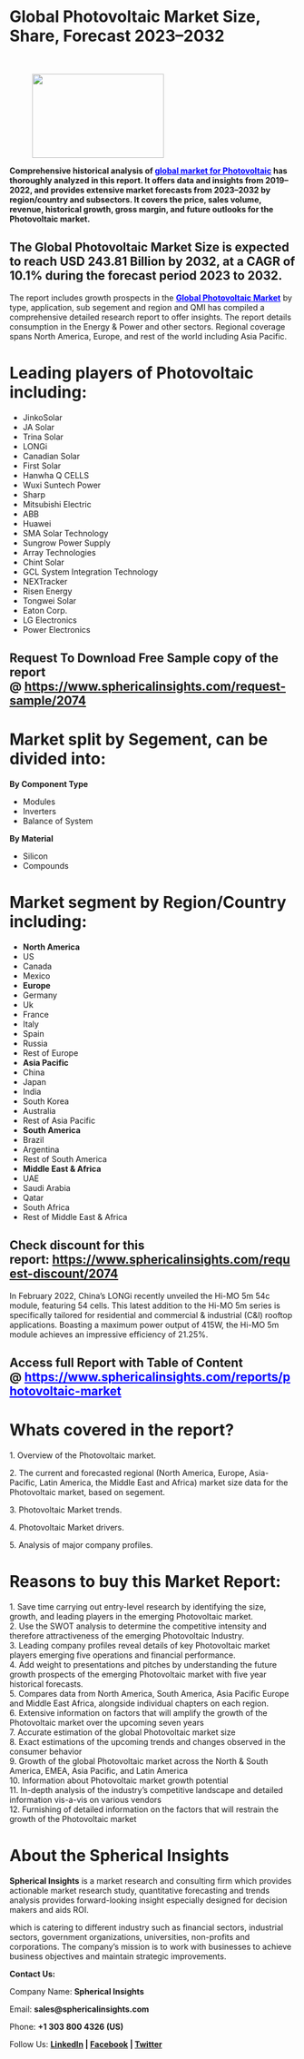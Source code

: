 <h1 id="af58" class="pw-post-title fo fp fq bf fr fs ft fu fv fw fx fy fz ga gb gc gd ge gf gg gh gi gj gk gl gm gn go gp gq bk" data-testid="storyTitle" data-selectable-paragraph="">Global Photovoltaic Market Size, Share, Forecast 2023&ndash;2032</h1>
<div>
<div class="speechify-ignore ab cp">
<div class="speechify-ignore bh l">
<div class="gr gs gt gu gv ab">
<div>
<div class="ab gw">
<div>
<div class="bm">
<div class="l gx gy by gz ha">&nbsp;</div>
<div class="l gx gy by gz ha">
<figure class="ld le lf lg lh li la lb paragraph-image">
<div class="la lb lc"><picture><img class="bh ki lj c" src="https://miro.medium.com/v2/resize:fit:348/1*oDgLUhT0vOf_3c60Az5j1Q.jpeg" alt="" width="232" height="148" /></picture></div>
</figure>
<p id="e8c4" class="pw-post-body-paragraph lk ll fq lm b ln lo lp lq lr ls lt lu lv lw lx ly lz ma mb mc md me mf mg mh fj bk" data-selectable-paragraph=""><strong class="lm fr">Comprehensive historical analysis of&nbsp;<span style="color: #0000ff;"><a style="color: #0000ff;" href="https://www.sphericalinsights.com/reports/photovoltaic-market" target="_blank">global market for Photovoltaic</a></span> has thoroughly analyzed in this report. It offers data and insights from 2019&ndash;2022, and provides extensive market forecasts from 2023&ndash;2032 by region/country and subsectors. It covers the price, sales volume, revenue, historical growth, gross margin, and future outlooks for the Photovoltaic market.</strong></p>
<h2 id="c88b" class="mi mj fq bf mk ml mm mn mo mp mq mr ms lv mt mu mv lz mw mx my md mz na nb nc bk" data-selectable-paragraph="">The Global Photovoltaic Market Size is expected to reach USD 243.81 Billion by 2032, at a CAGR of 10.1% during the forecast period 2023 to 2032.</h2>
<p id="cde3" class="pw-post-body-paragraph lk ll fq lm b ln nd lp lq lr ne lt lu lv nf lx ly lz ng mb mc md nh mf mg mh fj bk" data-selectable-paragraph="">The report includes growth prospects in the&nbsp;<span style="color: #0000ff;"><a class="af ni" style="color: #0000ff;" href="https://www.sphericalinsights.com/reports/photovoltaic-market" target="_blank" rel="noopener ugc nofollow"><strong class="lm fr">Global Photovoltaic Market</strong></a></span>&nbsp;by type, application, sub segement and region and QMI has compiled a comprehensive detailed research report to offer insights. The report details consumption in the Energy &amp; Power and other sectors. Regional coverage spans North America, Europe, and rest of the world including Asia Pacific.</p>
<h1 id="cdc2" class="nj mj fq bf mk nk nl nm mo nn no np ms nq nr ns nt nu nv nw nx ny nz oa ob oc bk" data-selectable-paragraph="">Leading players of Photovoltaic including:</h1>
<ul class="">
<li id="2e87" class="lk ll fq lm b ln nd lp lq lr ne lt lu lv nf lx ly lz ng mb mc md nh mf mg mh od oe of bk" data-selectable-paragraph="">JinkoSolar</li>
<li id="9bc2" class="lk ll fq lm b ln og lp lq lr oh lt lu lv oi lx ly lz oj mb mc md ok mf mg mh od oe of bk" data-selectable-paragraph="">JA Solar</li>
<li id="05a9" class="lk ll fq lm b ln og lp lq lr oh lt lu lv oi lx ly lz oj mb mc md ok mf mg mh od oe of bk" data-selectable-paragraph="">Trina Solar</li>
<li id="e1b9" class="lk ll fq lm b ln og lp lq lr oh lt lu lv oi lx ly lz oj mb mc md ok mf mg mh od oe of bk" data-selectable-paragraph="">LONGi</li>
<li id="b80e" class="lk ll fq lm b ln og lp lq lr oh lt lu lv oi lx ly lz oj mb mc md ok mf mg mh od oe of bk" data-selectable-paragraph="">Canadian Solar</li>
<li id="1677" class="lk ll fq lm b ln og lp lq lr oh lt lu lv oi lx ly lz oj mb mc md ok mf mg mh od oe of bk" data-selectable-paragraph="">First Solar</li>
<li id="2bd6" class="lk ll fq lm b ln og lp lq lr oh lt lu lv oi lx ly lz oj mb mc md ok mf mg mh od oe of bk" data-selectable-paragraph="">Hanwha Q CELLS</li>
<li id="a253" class="lk ll fq lm b ln og lp lq lr oh lt lu lv oi lx ly lz oj mb mc md ok mf mg mh od oe of bk" data-selectable-paragraph="">Wuxi Suntech Power</li>
<li id="5c55" class="lk ll fq lm b ln og lp lq lr oh lt lu lv oi lx ly lz oj mb mc md ok mf mg mh od oe of bk" data-selectable-paragraph="">Sharp</li>
<li id="ee7c" class="lk ll fq lm b ln og lp lq lr oh lt lu lv oi lx ly lz oj mb mc md ok mf mg mh od oe of bk" data-selectable-paragraph="">Mitsubishi Electric</li>
<li id="3a41" class="lk ll fq lm b ln og lp lq lr oh lt lu lv oi lx ly lz oj mb mc md ok mf mg mh od oe of bk" data-selectable-paragraph="">ABB</li>
<li id="e390" class="lk ll fq lm b ln og lp lq lr oh lt lu lv oi lx ly lz oj mb mc md ok mf mg mh od oe of bk" data-selectable-paragraph="">Huawei</li>
<li id="9382" class="lk ll fq lm b ln og lp lq lr oh lt lu lv oi lx ly lz oj mb mc md ok mf mg mh od oe of bk" data-selectable-paragraph="">SMA Solar Technology</li>
<li id="df76" class="lk ll fq lm b ln og lp lq lr oh lt lu lv oi lx ly lz oj mb mc md ok mf mg mh od oe of bk" data-selectable-paragraph="">Sungrow Power Supply</li>
<li id="c5c7" class="lk ll fq lm b ln og lp lq lr oh lt lu lv oi lx ly lz oj mb mc md ok mf mg mh od oe of bk" data-selectable-paragraph="">Array Technologies</li>
<li id="24f5" class="lk ll fq lm b ln og lp lq lr oh lt lu lv oi lx ly lz oj mb mc md ok mf mg mh od oe of bk" data-selectable-paragraph="">Chint Solar</li>
<li id="5417" class="lk ll fq lm b ln og lp lq lr oh lt lu lv oi lx ly lz oj mb mc md ok mf mg mh od oe of bk" data-selectable-paragraph="">GCL System Integration Technology</li>
<li id="7880" class="lk ll fq lm b ln og lp lq lr oh lt lu lv oi lx ly lz oj mb mc md ok mf mg mh od oe of bk" data-selectable-paragraph="">NEXTracker</li>
<li id="0156" class="lk ll fq lm b ln og lp lq lr oh lt lu lv oi lx ly lz oj mb mc md ok mf mg mh od oe of bk" data-selectable-paragraph="">Risen Energy</li>
<li id="c6c3" class="lk ll fq lm b ln og lp lq lr oh lt lu lv oi lx ly lz oj mb mc md ok mf mg mh od oe of bk" data-selectable-paragraph="">Tongwei Solar</li>
<li id="0fc3" class="lk ll fq lm b ln og lp lq lr oh lt lu lv oi lx ly lz oj mb mc md ok mf mg mh od oe of bk" data-selectable-paragraph="">Eaton Corp.</li>
<li id="485f" class="lk ll fq lm b ln og lp lq lr oh lt lu lv oi lx ly lz oj mb mc md ok mf mg mh od oe of bk" data-selectable-paragraph="">LG Electronics</li>
<li id="3aec" class="lk ll fq lm b ln og lp lq lr oh lt lu lv oi lx ly lz oj mb mc md ok mf mg mh od oe of bk" data-selectable-paragraph="">Power Electronics</li>
</ul>
<h2 id="9064" class="mi mj fq bf mk ml mm mn mo mp mq mr ms lv mt mu mv lz mw mx my md mz na nb nc bk" data-selectable-paragraph="">Request To Download Free Sample copy of the report @&nbsp;<a class="af ni" href="https://www.sphericalinsights.com/request-sample/2074" target="_blank" rel="noopener ugc nofollow">https://www.sphericalinsights.com/request-sample/2074</a></h2>
<h1 id="827b" class="nj mj fq bf mk nk nl nm mo nn no np ms nq nr ns nt nu nv nw nx ny nz oa ob oc bk" data-selectable-paragraph="">Market split by Segement, can be divided into:</h1>
<p id="fb41" class="pw-post-body-paragraph lk ll fq lm b ln nd lp lq lr ne lt lu lv nf lx ly lz ng mb mc md nh mf mg mh fj bk" data-selectable-paragraph=""><strong class="lm fr">By Component Type</strong></p>
<ul class="">
<li id="bc9d" class="lk ll fq lm b ln lo lp lq lr ls lt lu lv lw lx ly lz ma mb mc md me mf mg mh od oe of bk" data-selectable-paragraph="">Modules</li>
<li id="b78c" class="lk ll fq lm b ln og lp lq lr oh lt lu lv oi lx ly lz oj mb mc md ok mf mg mh od oe of bk" data-selectable-paragraph="">Inverters</li>
<li id="4ca0" class="lk ll fq lm b ln og lp lq lr oh lt lu lv oi lx ly lz oj mb mc md ok mf mg mh od oe of bk" data-selectable-paragraph="">Balance of System</li>
</ul>
<p id="3b54" class="pw-post-body-paragraph lk ll fq lm b ln lo lp lq lr ls lt lu lv lw lx ly lz ma mb mc md me mf mg mh fj bk" data-selectable-paragraph=""><strong class="lm fr">By Material</strong></p>
<ul class="">
<li id="efe6" class="lk ll fq lm b ln lo lp lq lr ls lt lu lv lw lx ly lz ma mb mc md me mf mg mh od oe of bk" data-selectable-paragraph="">Silicon</li>
<li id="1d99" class="lk ll fq lm b ln og lp lq lr oh lt lu lv oi lx ly lz oj mb mc md ok mf mg mh od oe of bk" data-selectable-paragraph="">Compounds</li>
</ul>
<h1 id="5035" class="nj mj fq bf mk nk nl nm mo nn no np ms nq nr ns nt nu nv nw nx ny nz oa ob oc bk" data-selectable-paragraph="">Market segment by Region/Country including:</h1>
<ul class="">
<li id="fa42" class="lk ll fq lm b ln nd lp lq lr ne lt lu lv nf lx ly lz ng mb mc md nh mf mg mh od oe of bk" data-selectable-paragraph=""><strong class="lm fr">North America</strong></li>
<li id="050b" class="lk ll fq lm b ln og lp lq lr oh lt lu lv oi lx ly lz oj mb mc md ok mf mg mh od oe of bk" data-selectable-paragraph="">US</li>
<li id="b414" class="lk ll fq lm b ln og lp lq lr oh lt lu lv oi lx ly lz oj mb mc md ok mf mg mh od oe of bk" data-selectable-paragraph="">Canada</li>
<li id="036d" class="lk ll fq lm b ln og lp lq lr oh lt lu lv oi lx ly lz oj mb mc md ok mf mg mh od oe of bk" data-selectable-paragraph="">Mexico</li>
<li id="cddf" class="lk ll fq lm b ln og lp lq lr oh lt lu lv oi lx ly lz oj mb mc md ok mf mg mh od oe of bk" data-selectable-paragraph=""><strong class="lm fr">Europe</strong></li>
<li id="c25e" class="lk ll fq lm b ln og lp lq lr oh lt lu lv oi lx ly lz oj mb mc md ok mf mg mh od oe of bk" data-selectable-paragraph="">Germany</li>
<li id="bfa0" class="lk ll fq lm b ln og lp lq lr oh lt lu lv oi lx ly lz oj mb mc md ok mf mg mh od oe of bk" data-selectable-paragraph="">Uk</li>
<li id="219d" class="lk ll fq lm b ln og lp lq lr oh lt lu lv oi lx ly lz oj mb mc md ok mf mg mh od oe of bk" data-selectable-paragraph="">France</li>
<li id="eaa2" class="lk ll fq lm b ln og lp lq lr oh lt lu lv oi lx ly lz oj mb mc md ok mf mg mh od oe of bk" data-selectable-paragraph="">Italy</li>
<li id="505d" class="lk ll fq lm b ln og lp lq lr oh lt lu lv oi lx ly lz oj mb mc md ok mf mg mh od oe of bk" data-selectable-paragraph="">Spain</li>
<li id="da94" class="lk ll fq lm b ln og lp lq lr oh lt lu lv oi lx ly lz oj mb mc md ok mf mg mh od oe of bk" data-selectable-paragraph="">Russia</li>
<li id="46b6" class="lk ll fq lm b ln og lp lq lr oh lt lu lv oi lx ly lz oj mb mc md ok mf mg mh od oe of bk" data-selectable-paragraph="">Rest of Europe</li>
<li id="7e8c" class="lk ll fq lm b ln og lp lq lr oh lt lu lv oi lx ly lz oj mb mc md ok mf mg mh od oe of bk" data-selectable-paragraph=""><strong class="lm fr">Asia Pacific</strong></li>
<li id="1621" class="lk ll fq lm b ln og lp lq lr oh lt lu lv oi lx ly lz oj mb mc md ok mf mg mh od oe of bk" data-selectable-paragraph="">China</li>
<li id="7ece" class="lk ll fq lm b ln og lp lq lr oh lt lu lv oi lx ly lz oj mb mc md ok mf mg mh od oe of bk" data-selectable-paragraph="">Japan</li>
<li id="46cc" class="lk ll fq lm b ln og lp lq lr oh lt lu lv oi lx ly lz oj mb mc md ok mf mg mh od oe of bk" data-selectable-paragraph="">India</li>
<li id="f599" class="lk ll fq lm b ln og lp lq lr oh lt lu lv oi lx ly lz oj mb mc md ok mf mg mh od oe of bk" data-selectable-paragraph="">South Korea</li>
<li id="8d5b" class="lk ll fq lm b ln og lp lq lr oh lt lu lv oi lx ly lz oj mb mc md ok mf mg mh od oe of bk" data-selectable-paragraph="">Australia</li>
<li id="d450" class="lk ll fq lm b ln og lp lq lr oh lt lu lv oi lx ly lz oj mb mc md ok mf mg mh od oe of bk" data-selectable-paragraph="">Rest of Asia Pacific</li>
<li id="e9d9" class="lk ll fq lm b ln og lp lq lr oh lt lu lv oi lx ly lz oj mb mc md ok mf mg mh od oe of bk" data-selectable-paragraph=""><strong class="lm fr">South America</strong></li>
<li id="c2b8" class="lk ll fq lm b ln og lp lq lr oh lt lu lv oi lx ly lz oj mb mc md ok mf mg mh od oe of bk" data-selectable-paragraph="">Brazil</li>
<li id="203d" class="lk ll fq lm b ln og lp lq lr oh lt lu lv oi lx ly lz oj mb mc md ok mf mg mh od oe of bk" data-selectable-paragraph="">Argentina</li>
<li id="adc9" class="lk ll fq lm b ln og lp lq lr oh lt lu lv oi lx ly lz oj mb mc md ok mf mg mh od oe of bk" data-selectable-paragraph="">Rest of South America</li>
<li id="0f62" class="lk ll fq lm b ln og lp lq lr oh lt lu lv oi lx ly lz oj mb mc md ok mf mg mh od oe of bk" data-selectable-paragraph=""><strong class="lm fr">Middle East &amp; Africa</strong></li>
<li id="1cbc" class="lk ll fq lm b ln og lp lq lr oh lt lu lv oi lx ly lz oj mb mc md ok mf mg mh od oe of bk" data-selectable-paragraph="">UAE</li>
<li id="c810" class="lk ll fq lm b ln og lp lq lr oh lt lu lv oi lx ly lz oj mb mc md ok mf mg mh od oe of bk" data-selectable-paragraph="">Saudi Arabia</li>
<li id="d519" class="lk ll fq lm b ln og lp lq lr oh lt lu lv oi lx ly lz oj mb mc md ok mf mg mh od oe of bk" data-selectable-paragraph="">Qatar</li>
<li id="9752" class="lk ll fq lm b ln og lp lq lr oh lt lu lv oi lx ly lz oj mb mc md ok mf mg mh od oe of bk" data-selectable-paragraph="">South Africa</li>
<li id="4d39" class="lk ll fq lm b ln og lp lq lr oh lt lu lv oi lx ly lz oj mb mc md ok mf mg mh od oe of bk" data-selectable-paragraph="">Rest of Middle East &amp; Africa</li>
</ul>
<h2 id="ee73" class="mi mj fq bf mk ml mm mn mo mp mq mr ms lv mt mu mv lz mw mx my md mz na nb nc bk" data-selectable-paragraph="">Check discount for this report:&nbsp;<a class="af ni" href="https://www.sphericalinsights.com/request-discount/2074" target="_blank" rel="noopener ugc nofollow">https://www.sphericalinsights.com/request-discount/2074</a></h2>
<p id="5d7e" class="pw-post-body-paragraph lk ll fq lm b ln nd lp lq lr ne lt lu lv nf lx ly lz ng mb mc md nh mf mg mh fj bk" data-selectable-paragraph="">In February 2022, China&rsquo;s LONGi recently unveiled the Hi-MO 5m 54c module, featuring 54 cells. This latest addition to the Hi-MO 5m series is specifically tailored for residential and commercial &amp; industrial (C&amp;I) rooftop applications. Boasting a maximum power output of 415W, the Hi-MO 5m module achieves an impressive efficiency of 21.25%.</p>
<h2 id="473e" class="mi mj fq bf mk ml mm mn mo mp mq mr ms lv mt mu mv lz mw mx my md mz na nb nc bk" data-selectable-paragraph="">Access full Report with Table of Content @&nbsp;<span style="color: #0000ff;"><a class="af ni" style="color: #0000ff;" href="https://wordhtml.com/" target="_blank" rel="noopener ugc nofollow">https://www.sphericalinsights.com/reports/photovoltaic-market</a></span></h2>
<h1 id="d6a5" class="nj mj fq bf mk nk nl nm mo nn no np ms nq nr ns nt nu nv nw nx ny nz oa ob oc bk" data-selectable-paragraph="">Whats covered in the report?</h1>
<p>1. Overview of the Photovoltaic market.</p>
<p>2. The current and forecasted regional (North America, Europe, Asia-Pacific, Latin America, the Middle East and Africa) market size data for the Photovoltaic market, based on segement.</p>
<p>3. Photovoltaic Market trends.</p>
<p>4. Photovoltaic Market drivers.</p>
<p>5. Analysis of major company profiles.</p>
<h1 id="5e39" class="nj mj fq bf mk nk nl nm mo nn no np ms nq nr ns nt nu nv nw nx ny nz oa ob oc bk" data-selectable-paragraph="">Reasons to buy this Market Report:</h1>
<p id="7c8a" class="pw-post-body-paragraph lk ll fq lm b ln nd lp lq lr ne lt lu lv nf lx ly lz ng mb mc md nh mf mg mh fj bk" data-selectable-paragraph="">1. Save time carrying out entry-level research by identifying the size, growth, and leading players in the emerging Photovoltaic market.<br />2. Use the SWOT analysis to determine the competitive intensity and therefore attractiveness of the emerging Photovoltaic Industry.<br />3. Leading company profiles reveal details of key Photovoltaic market players emerging five operations and financial performance.<br />4. Add weight to presentations and pitches by understanding the future growth prospects of the emerging Photovoltaic market with five year historical forecasts.<br />5. Compares data from North America, South America, Asia Pacific Europe and Middle East Africa, alongside individual chapters on each region.<br />6. Extensive information on factors that will amplify the growth of the Photovoltaic market over the upcoming seven years<br />7. Accurate estimation of the global Photovoltaic market size<br />8. Exact estimations of the upcoming trends and changes observed in the consumer behavior<br />9. Growth of the global Photovoltaic market across the North &amp; South America, EMEA, Asia Pacific, and Latin America<br />10. Information about Photovoltaic market growth potential<br />11. In-depth analysis of the industry&rsquo;s competitive landscape and detailed information vis-a-vis on various vendors<br />12. Furnishing of detailed information on the factors that will restrain the growth of the Photovoltaic market</p>
<h1 id="ae67" class="nj mj fq bf mk nk nl nm mo nn no np ms nq nr ns nt nu nv nw nx ny nz oa ob oc bk" data-selectable-paragraph="">About the Spherical Insights</h1>
<p id="8682" class="pw-post-body-paragraph lk ll fq lm b ln nd lp lq lr ne lt lu lv nf lx ly lz ng mb mc md nh mf mg mh fj bk" data-selectable-paragraph=""><strong class="lm fr">Spherical Insights</strong>&nbsp;is a market research and consulting firm which provides actionable market research study, quantitative forecasting and trends analysis provides forward-looking insight especially designed for decision makers and aids ROI.</p>
<p id="8548" class="pw-post-body-paragraph lk ll fq lm b ln lo lp lq lr ls lt lu lv lw lx ly lz ma mb mc md me mf mg mh fj bk" data-selectable-paragraph="">which is catering to different industry such as financial sectors, industrial sectors, government organizations, universities, non-profits and corporations. The company&rsquo;s mission is to work with businesses to achieve business objectives and maintain strategic improvements.</p>
<p id="bba3" class="pw-post-body-paragraph lk ll fq lm b ln lo lp lq lr ls lt lu lv lw lx ly lz ma mb mc md me mf mg mh fj bk" data-selectable-paragraph=""><strong class="lm fr">Contact Us:</strong></p>
<p id="f39d" class="pw-post-body-paragraph lk ll fq lm b ln lo lp lq lr ls lt lu lv lw lx ly lz ma mb mc md me mf mg mh fj bk" data-selectable-paragraph="">Company Name:&nbsp;<strong class="lm fr">Spherical Insights</strong></p>
<p id="41af" class="pw-post-body-paragraph lk ll fq lm b ln lo lp lq lr ls lt lu lv lw lx ly lz ma mb mc md me mf mg mh fj bk" data-selectable-paragraph="">Email:&nbsp;<strong class="lm fr">sales@sphericalinsights.com</strong></p>
<p id="2b4e" class="pw-post-body-paragraph lk ll fq lm b ln lo lp lq lr ls lt lu lv lw lx ly lz ma mb mc md me mf mg mh fj bk" data-selectable-paragraph="">Phone:&nbsp;<strong class="lm fr">+1 303 800 4326 (US)</strong></p>
<p id="3163" class="pw-post-body-paragraph lk ll fq lm b ln lo lp lq lr ls lt lu lv lw lx ly lz ma mb mc md me mf mg mh fj bk" data-selectable-paragraph="">Follow Us:&nbsp;<a class="af ni" href="https://www.linkedin.com/company/spherical-insight/" target="_blank" rel="noopener ugc nofollow"><strong class="lm fr">LinkedIn</strong></a><strong class="lm fr">&nbsp;|&nbsp;</strong><a class="af ni" href="https://www.facebook.com/sphericalinsights22" target="_blank" rel="noopener ugc nofollow"><strong class="lm fr">Facebook</strong></a><strong class="lm fr">&nbsp;|&nbsp;</strong><a class="af ni" href="https://twitter.com/SInsights_US" target="_blank" rel="noopener ugc nofollow"><strong class="lm fr">Twitter</strong></a></p>
</div>
</div>
</div>
</div>
</div>
</div>
</div>
</div>
</div>
